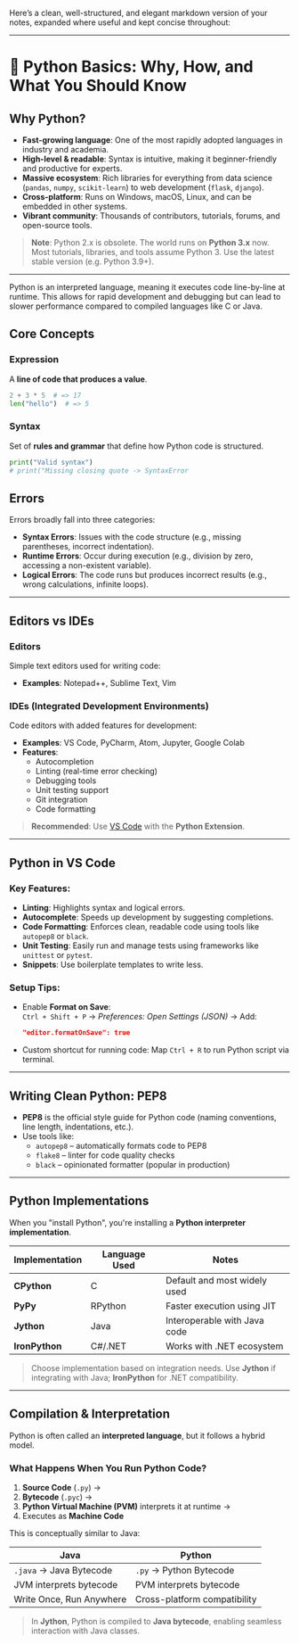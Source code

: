 Here’s a clean, well-structured, and elegant markdown version of your notes, expanded where useful and kept concise throughout:

---

# 🐍 Python Basics: Why, How, and What You Should Know

## Why Python?

- **Fast-growing language**: One of the most rapidly adopted languages in industry and academia.
- **High-level & readable**: Syntax is intuitive, making it beginner-friendly and productive for experts.
- **Massive ecosystem**: Rich libraries for everything from data science (`pandas`, `numpy`, `scikit-learn`) to web development (`flask`, `django`).
- **Cross-platform**: Runs on Windows, macOS, Linux, and can be embedded in other systems.
- **Vibrant community**: Thousands of contributors, tutorials, forums, and open-source tools.

> **Note**: Python 2.x is obsolete. The world runs on **Python 3.x** now. Most tutorials, libraries, and tools assume Python 3. Use the latest stable version (e.g. Python 3.9+).

---

Python is an interpreted language, meaning it executes code line-by-line at runtime. This allows for rapid development and debugging but can lead to slower performance compared to compiled languages like C or Java.

## Core Concepts

### Expression
A **line of code that produces a value**.
```python
2 + 3 * 5  # => 17
len("hello")  # => 5
```

### Syntax
Set of **rules and grammar** that define how Python code is structured.
```python
print("Valid syntax")
# print("Missing closing quote -> SyntaxError
```

## Errors
Errors broadly fall into three categories:
- **Syntax Errors**: Issues with the code structure (e.g., missing parentheses, incorrect indentation).
- **Runtime Errors**: Occur during execution (e.g., division by zero, accessing a non-existent variable).
- **Logical Errors**: The code runs but produces incorrect results (e.g., wrong calculations, infinite loops).
---

## Editors vs IDEs

### Editors
Simple text editors used for writing code:
- **Examples**: Notepad++, Sublime Text, Vim

### IDEs (Integrated Development Environments)
Code editors with added features for development:
- **Examples**: VS Code, PyCharm, Atom, Jupyter, Google Colab
- **Features**:
  - Autocompletion
  - Linting (real-time error checking)
  - Debugging tools
  - Unit testing support
  - Git integration
  - Code formatting

> **Recommended**: Use [VS Code](https://code.visualstudio.com/) with the **Python Extension**.

---

## Python in VS Code

### Key Features:
- **Linting**: Highlights syntax and logical errors.
- **Autocomplete**: Speeds up development by suggesting completions.
- **Code Formatting**: Enforces clean, readable code using tools like `autopep8` or `black`.
- **Unit Testing**: Easily run and manage tests using frameworks like `unittest` or `pytest`.
- **Snippets**: Use boilerplate templates to write less.

### Setup Tips:
- Enable **Format on Save**:  
  `Ctrl + Shift + P` → *Preferences: Open Settings (JSON)* → Add:
  ```json
  "editor.formatOnSave": true
  ```
- Custom shortcut for running code: Map `Ctrl + R` to run Python script via terminal.

---

## Writing Clean Python: PEP8

- **PEP8** is the official style guide for Python code (naming conventions, line length, indentations, etc.).
- Use tools like:
  - `autopep8` – automatically formats code to PEP8
  - `flake8` – linter for code quality checks
  - `black` – opinionated formatter (popular in production)

---

## Python Implementations

When you "install Python", you're installing a **Python interpreter implementation**.

| Implementation | Language Used | Notes |
|----------------|----------------|-------|
| **CPython**    | C              | Default and most widely used |
| **PyPy**       | RPython        | Faster execution using JIT |
| **Jython**     | Java           | Interoperable with Java code |
| **IronPython** | C#/.NET        | Works with .NET ecosystem |

> Choose implementation based on integration needs. Use **Jython** if integrating with Java; **IronPython** for .NET compatibility.

---

## Compilation & Interpretation

Python is often called an **interpreted language**, but it follows a hybrid model.

### What Happens When You Run Python Code?

1. **Source Code** (`.py`) →  
2. **Bytecode** (`.pyc`) →  
3. **Python Virtual Machine (PVM)** interprets it at runtime →  
4. Executes as **Machine Code**

This is conceptually similar to Java:

| Java                          | Python                       |
|------------------------------|------------------------------|
| `.java` → Java Bytecode      | `.py` → Python Bytecode      |
| JVM interprets bytecode      | PVM interprets bytecode      |
| Write Once, Run Anywhere     | Cross-platform compatibility |

> In **Jython**, Python is compiled to **Java bytecode**, enabling seamless interaction with Java classes.
